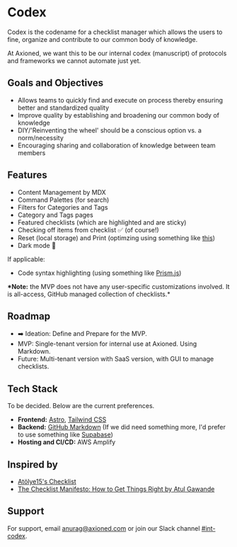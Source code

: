 # Codex

Codex is the codename for a checklist manager which allows the users to fine, organize and contribute to our common body of knowledge.

At Axioned, we want this to be our internal codex (manuscript) of protocols and frameworks we cannot automate just yet.

## Goals and Objectives

- Allows teams to quickly find and execute on process thereby ensuring better and standardized quality
- Improve quality by establishing and broadening our common body of knowledge
- DIY/'Reinventing the wheel' should be a conscious option vs. a norm/necessity
- Encouraging sharing and collaboration of knowledge between team members

## Features

- Content Management by MDX
- Command Palettes (for search)
- Filters for Categories and Tags
- Category and Tags pages
- Featured checklists (which are highlighted and are sticky)
- Checking off items from checklist ✅ (of course!)
- Reset (local storage) and Print (optimzing using something like [this](https://tailwindcss.com/docs/hover-focus-and-other-states#print-styles))
- Dark mode 🤟

If applicable:

- Code syntax highlighting (using something like [Prism.js](https://prismjs.com/))

**\*Note:** the MVP does not have any user-specific customizations involved. It is all-access, GitHub managed collection of checklists.\*

## Roadmap

- ➡️ Ideation: Define and Prepare for the MVP.
- MVP: Single-tenant version for internal use at Axioned. Using Markdown.
- Future: Multi-tenant version with SaaS version, with GUI to manage checklists.

## Tech Stack

To be decided. Below are the current preferences.

- **Frontend:** [Astro](https://docs.astro.build/en/tutorial/0-introduction/), [Tailwind CSS](https://tailwindcss.com/)
- **Backend:** [GitHub Markdown](https://docs.github.com/en/get-started/writing-on-github/getting-started-with-writing-and-formatting-on-github/about-writing-and-formatting-on-github) (If we did need something more, I'd prefer to use something like [Supabase](https://supabase.com/))
- **Hosting and CI/CD:** AWS Amplify

## Inspired by

- [Atölye15's Checklist](https://github.com/atolye15/checklist)
- [The Checklist Manifesto: How to Get Things Right by Atul Gawande](https://www.goodreads.com/book/show/6667514-the-checklist-manifesto)

## Support

For support, email anurag@axioned.com or join our Slack channel [#int-codex](https://axioned.slack.com/archives/C03CRH42VGD).
